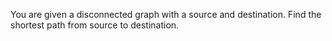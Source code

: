 You are given a disconnected graph with a source and destination.
Find the shortest path from source to destination.